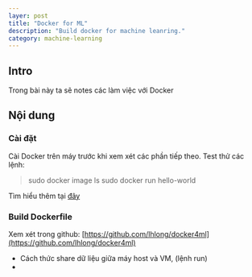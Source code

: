 ```yaml
---
layer: post
title: "Docker for ML"
description: "Build docker for machine leanring."
category: machine-learning
---
```


## Intro
Trong bài này ta sẽ notes các làm việc với Docker

## Nội dung

### Cài đặt
Cài Docker trên máy trước khi xem xét các phần tiếp theo. Test thử các lệnh:
>sudo docker image ls
>sudo docker run hello-world

Tìm hiểu thêm tại [đây](https://docs.docker.com/get-started/)

### Build Dockerfile

Xem xét trong github: [https://github.com/lhlong/docker4ml](https://github.com/lhlong/docker4ml)
- Cách thức share dữ liệu giữa máy host và VM, (lệnh run)
- 


